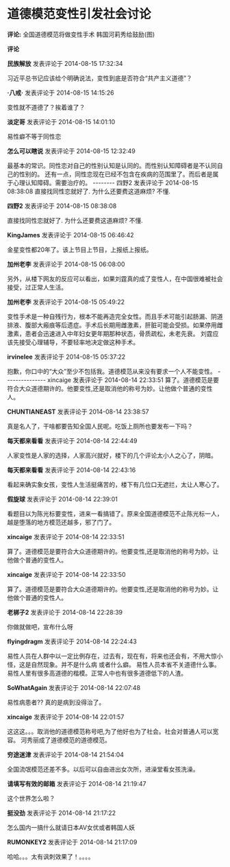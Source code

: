 # 道德模范变性引发社会讨论

**评论:** 全国道德模范将做变性手术 韩国河莉秀给鼓励(图)

**评论**

**民族解放** 发表评论于 2014-08-15 17:32:34

习近平总书记应该给个明确说法，变性到底是否符合“共产主义道德”？

**·八戒·** 发表评论于 2014-08-15 14:15:26

变性就不道德了？挨着谁了？

**淡定哥** 发表评论于 2014-08-15 14:01:10

易性癖不等于同性恋

**怎么可以瞎说** 发表评论于 2014-08-15 12:32:49

最基本的常识。同性恋对自己的性别认知是认同的。而性别认知障碍者是不认同自己的性别的。 还有一点，同性恋现在已经不包含在疾病的范围里了。而后者是属于心理认知障碍。需要治疗的。 -------- 四野2 发表评论于 2014-08-15 08:38:08 直接找同性恋就好了. 为什么还要费这道麻烦? 不懂.

**四野2** 发表评论于 2014-08-15 08:38:08

直接找同性恋就好了. 为什么还要费这道麻烦? 不懂.

**KingJames** 发表评论于 2014-08-15 06:46:42

金星变性都20年了。该上节目上节目，上报纸上报纸。

**加州老李** 发表评论于 2014-08-15 06:08:00

另外，从楼下网友的反应可以看出，如果刘霆真的成了变性人，在中国很难被社会接受，过正常人生活。

**加州老李** 发表评论于 2014-08-15 05:49:22

变性手术是一种自残行为，根本不能再造完全女性。而且手术可能引起肠漏、阴道排液、腹部大瘢痕等后遗症。手术后长期用雌激素，肝脏可能会受损。如果停用雌激素，患者会迅速进入中年妇女更年期那种状态，骨质疏松，未老先衰。 刘霆应该先接受心理辅导，不要轻率地决定做这种手术。

**irvinelee** 发表评论于 2014-08-15 05:37:22

抱歉，你口中的“大众”至少不包括我。道德模范从来没有要求一个人不能变性。 --------------- xincaige 发表评论于 2014-08-14 22:33:51 算了。道德模范是要符合大众道德期许的。他要变性,还是取消他的称号为妙。让他做个普通的变性人。

**CHUNTIANEAST** 发表评论于 2014-08-14 23:38:57

真是名人了，干啥都要告知全国人民呢。吃饭上厕所也要发布一下吗？

**每天都来看看** 发表评论于 2014-08-14 22:44:49

人家变性是人家的选择，人家高兴就好，楼下的几个评论太小人之心了，阴暗。

**每天都来看看** 发表评论于 2014-08-14 22:43:16

看起来确实象女孩，变性人生活挺痛苦的，楼下有几位口无遮拦，太让人寒心了。

**假旋球** 发表评论于 2014-08-14 22:39:01

看题目以为陈光标要变性，进来一看搞错了。原来全国道德模范不止陈光标一人，越是堕落的地方模范还越多，邪了门了。

**xincaige** 发表评论于 2014-08-14 22:33:51

算了。道德模范是要符合大众道德期许的。他要变性,还是取消他的称号为妙。让他做个普通的变性人。

**xincaige** 发表评论于 2014-08-14 22:33:50

算了。道德模范是要符合大众道德期许的。他要变性,还是取消他的称号为妙。让他做个普通的变性人。

**老梆子2** 发表评论于 2014-08-14 22:28:39

你做就做吧，宣布什么呀

**flyingdragm** 发表评论于 2014-08-14 22:24:43

易性人员在人群中以一定比例存在，过去有，现在有，将来也还会有，不用大惊小怪，这是自然现象。并不是什么病 或者什么癖。 易性人员本省不关道德什么事。 易性人里有很多高道德的楷模。正常人中也有很多道德低下的人渣。

**SoWhatAgain** 发表评论于 2014-08-14 22:07:48

易性病患者?? 真的是病到没得治了。

**xincaige** 发表评论于 2014-08-14 22:01:57

这这这。。。取消他的道德模范称号吧,为了他好也为了社会。社会对普通人可以宽容。 河秀丽成了道德模范的道德模范。

**穷途迷津** 发表评论于 2014-08-14 21:54:04

全国流氓模范还差不多。以后可以自由进出女次所，进澡堂看女孩洗澡。

**请填写有效的邮箱** 发表评论于 2014-08-14 21:19:47

这个世界怎么啦？

**挺没劲** 发表评论于 2014-08-14 21:17:22

怎么国内一搞什么就请日本AV女优或者韩国人妖

**RUMONKEY2** 发表评论于 2014-08-14 21:17:09

哈哈。。。太有讽刺效果了！。。。。
